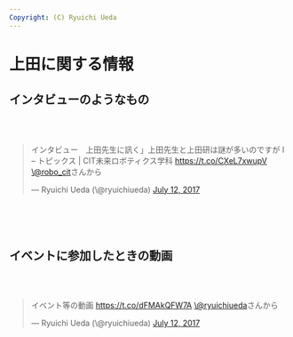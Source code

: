 ```yaml
---
Copyright: (C) Ryuichi Ueda
---
```



# 上田に関する情報
<h2>インタビューのようなもの</h2><br />
<br />
<blockquote class="twitter-tweet" data-partner="tweetdeck"><p lang="ja" dir="ltr">インタビュー　上田先生に訊く」上田先生と上田研は謎が多いのですが I – トピックス | CIT未来ロボティクス学科 <a href="https://t.co/CXeL7xwupV">https://t.co/CXeL7xwupV</a> <a href="https://twitter.com/robo_cit">\@robo_cit</a>さんから</p>&mdash; Ryuichi Ueda (\@ryuichiueda) <a href="https://twitter.com/ryuichiueda/status/884945498255183873">July 12, 2017</a></blockquote><br />
<script async src="//platform.twitter.com/widgets.js" charset="utf-8"></script><br />
<br />
<h2>イベントに参加したときの動画</h2><br />
<br />
<blockquote class="twitter-tweet" data-partner="tweetdeck"><p lang="ja" dir="ltr">イベント等の動画 <a href="https://t.co/dFMAkQFW7A">https://t.co/dFMAkQFW7A</a> <a href="https://twitter.com/ryuichiueda">\@ryuichiueda</a>さんから</p>&mdash; Ryuichi Ueda (\@ryuichiueda) <a href="https://twitter.com/ryuichiueda/status/884946431416557568">July 12, 2017</a></blockquote><br />
<script async src="//platform.twitter.com/widgets.js" charset="utf-8"></script><br />
<br />

